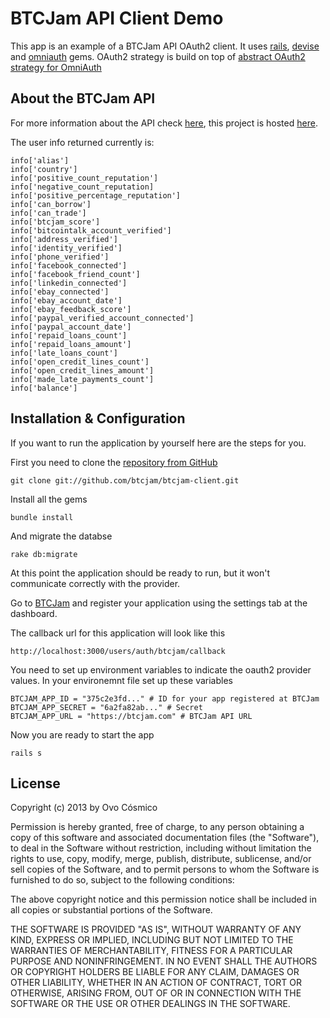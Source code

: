 # BTCJam API Client Demo

This app is an example of a BTCJam API OAuth2 client.
It uses [rails](http://github.com/rails/rails/), [devise](http://github.com/plataformatec/devise)
and [omniauth](http://github.com/intridea/omniauth) gems. OAuth2
strategy is build on top of [abstract OAuth2 strategy for OmniAuth](https://github.com/intridea/omniauth-oauth2)

## About the BTCJam API

For more information about the API check [here](https://btcjam.com/faq/api),
this project is hosted [here](https://github.com/btcjam/btcjam-client).

The user info returned currently is:

    info['alias']
    info['country']
    info['positive_count_reputation']
    info['negative_count_reputation]
    info['positive_percentage_reputation']
    info['can_borrow']
    info['can_trade']
    info['btcjam_score']
    info['bitcointalk_account_verified']
    info['address_verified']
    info['identity_verified']
    info['phone_verified']
    info['facebook_connected']
    info['facebook_friend_count']
    info['linkedin_connected']
    info['ebay_connected']
    info['ebay_account_date']
    info['ebay_feedback_score']
    info['paypal_verified_account_connected']
    info['paypal_account_date']
    info['repaid_loans_count']
    info['repaid_loans_amount']
    info['late_loans_count']
    info['open_credit_lines_count']
    info['open_credit_lines_amount']
    info['made_late_payments_count']
    info['balance']

## Installation & Configuration

If you want to run the application by yourself here are the steps for you.

First you need to clone the [repository from GitHub](http://github.com/btcjam/btcjam-client)

    git clone git://github.com/btcjam/btcjam-client.git

Install all the gems

    bundle install

And migrate the databse

    rake db:migrate

At this point the application should be ready to run, but it won't
communicate correctly with the provider.

Go to [BTCJam](https://btcjam.com) and register your application using the settings
tab at the dashboard.

The callback url for this application will look like this

    http://localhost:3000/users/auth/btcjam/callback

You need to set up environment
variables to indicate the oauth2 provider values. In your environemnt
file set up these variables

    BTCJAM_APP_ID = "375c2e3fd..." # ID for your app registered at BTCJam
    BTCJAM_APP_SECRET = "6a2fa82ab..." # Secret
    BTCJAM_APP_URL = "https://btcjam.com" # BTCJam API URL


Now you are ready to start the app

    rails s


## License

Copyright (c) 2013 by Ovo Cósmico

Permission is hereby granted, free of charge, to any person obtaining a copy of this software and associated documentation files (the "Software"), to deal in the Software without restriction, including without limitation the rights to use, copy, modify, merge, publish, distribute, sublicense, and/or sell copies of the Software, and to permit persons to whom the Software is furnished to do so, subject to the following conditions:

The above copyright notice and this permission notice shall be included in all copies or substantial portions of the Software.

THE SOFTWARE IS PROVIDED "AS IS", WITHOUT WARRANTY OF ANY KIND, EXPRESS OR IMPLIED, INCLUDING BUT NOT LIMITED TO THE WARRANTIES OF MERCHANTABILITY, FITNESS FOR A PARTICULAR PURPOSE AND NONINFRINGEMENT. IN NO EVENT SHALL THE AUTHORS OR COPYRIGHT HOLDERS BE LIABLE FOR ANY CLAIM, DAMAGES OR OTHER LIABILITY, WHETHER IN AN ACTION OF CONTRACT, TORT OR OTHERWISE, ARISING FROM, OUT OF OR IN CONNECTION WITH THE SOFTWARE OR THE USE OR OTHER DEALINGS IN THE SOFTWARE.




